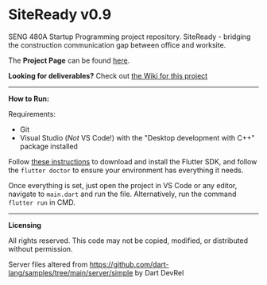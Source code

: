# SiteReady v0.9
SENG 480A Startup Programming project repository. SiteReady - bridging the construction communication gap between office and worksite.

The **Project Page** can be found [here](https://sitereadycommunication.wordpress.com/).

**Looking for deliverables?** Check out [the Wiki for this project](https://github.com/Broondoon/build-stats/wiki)

---

**How to Run:**

Requirements:
- Git
- Visual Studio (*Not* VS Code!) with the "Desktop development with C++" package installed

Follow [these instructions](https://docs.flutter.dev/get-started/install) to download and install the Flutter SDK, and follow the `flutter doctor` to ensure your environment has everything it needs.

Once everything is set, just open the project in VS Code or any editor, navigate to `main.dart` and run the file. Alternatively, run the command `flutter run` in CMD.

---

**Licensing**

All rights reserved. This code may not be copied, modified, or distributed without permission.

Server files altered from https://github.com/dart-lang/samples/tree/main/server/simple by Dart DevRel

